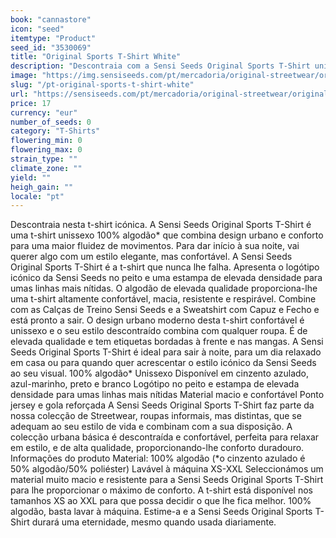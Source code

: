 ```yaml
---
book: "cannastore"
icon: "seed"
itemtype: "Product"
seed_id: "3530069"
title: "Original Sports T-Shirt White"
description: "Descontraia com a Sensi Seeds Original Sports T-Shirt unissexo que combina design urbano e conforto para maior fluidez de movimentos. Compre já!"
image: "https://img.sensiseeds.com/pt/mercadoria/original-streetwear/original-sports-t-shirt-white-image.png"
slug: "/pt-original-sports-t-shirt-white"
url: "https://sensiseeds.com/pt/mercadoria/original-streetwear/original-sports-t-shirt-white?a_aid=cannastore"
price: 17
currency: "eur"
number_of_seeds: 0
category: "T-Shirts"
flowering_min: 0
flowering_max: 0
strain_type: ""
climate_zone: ""
yield: ""
heigh_gain: ""
locale: "pt"
---
```

Descontraia nesta t-shirt icónica. A Sensi Seeds Original Sports T-Shirt é uma t-shirt unissexo 100% algodão* que combina design urbano e conforto para uma maior fluidez de movimentos. Para dar início à sua noite, vai querer algo com um estilo elegante, mas confortável. A Sensi Seeds Original Sports T-Shirt é a t-shirt que nunca lhe falha. Apresenta o logótipo icónico da Sensi Seeds no peito e uma estampa de elevada densidade para umas linhas mais nítidas. O algodão de elevada qualidade proporciona-lhe uma t-shirt altamente confortável, macia, resistente e respirável. Combine com as Calças de Treino Sensi Seeds e a Sweatshirt com Capuz e Fecho e está pronto a sair. O design urbano moderno desta t-shirt confortável é unissexo e o seu estilo descontraído combina com qualquer roupa. É de elevada qualidade e tem etiquetas bordadas à frente e nas mangas. A Sensi Seeds Original Sports T-Shirt é ideal para sair à noite, para um dia relaxado em casa ou para quando quer acrescentar o estilo icónico da Sensi Seeds ao seu visual. 100% algodão* Unissexo Disponível em cinzento azulado, azul-marinho, preto e branco Logótipo no peito e estampa de elevada densidade para umas linhas mais nítidas Material macio e confortável Ponto jersey e gola reforçada A Sensi Seeds Original Sports T-Shirt faz parte da nossa colecção de Streetwear, roupas informais, mas distintas, que se adequam ao seu estilo de vida e combinam com a sua disposição. A colecção urbana básica é descontraída e confortável, perfeita para relaxar em estilo, e de alta qualidade, proporcionando-lhe conforto duradouro. Informações do produto Material: 100% algodão (*o cinzento azulado é 50% algodão/50% poliéster) Lavável à máquina XS-XXL Seleccionámos um material muito macio e resistente para a Sensi Seeds Original Sports T-Shirt para lhe proporcionar o máximo de conforto. A t-shirt está disponível nos tamanhos XS ao XXL para que possa decidir o que lhe fica melhor. 100% algodão, basta lavar à máquina. Estime-a e a Sensi Seeds Original Sports T-Shirt durará uma eternidade, mesmo quando usada diariamente.
